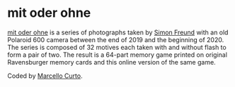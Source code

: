 # mit oder ohne
[mit oder ohne](https://mitoderohne.simonfreund.com) is a series of photographs taken by [Simon Freund](https://simonfreund.com/) with an old Polaroid 600 camera between the end of 2019 and the beginning of 2020. The series is composed of 32 motives each taken with and without flash to form a pair of two. The result is a 64-part memory game printed on original Ravensburger memory cards and this online version of the same game.

Coded by [Marcello Curto](https://marcellocurto.com).